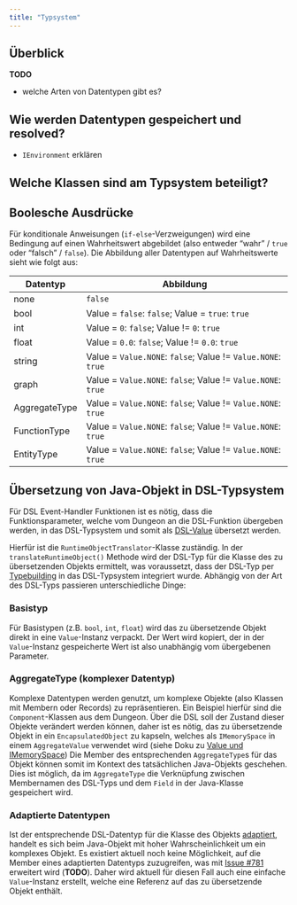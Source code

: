 ```yaml
---
title: "Typsystem"
---
```


## Überblick

**TODO**

- welche Arten von Datentypen gibt es?

## Wie werden Datentypen gespeichert und resolved?

- `IEnvironment` erklären

## Welche Klassen sind am Typsystem beteiligt?

## Boolesche Ausdrücke

Für konditionale Anweisungen (`if-else`-Verzweigungen) wird eine Bedingung auf einen
Wahrheitswert abgebildet (also entweder “wahr” / `true` oder “falsch” / `false`). Die
Abbildung aller Datentypen auf Wahrheitswerte sieht wie folgt aus:

| **Datentyp**  | **Abbildung**                                                |
|---------------|--------------------------------------------------------------|
| none          | `false`                                                      |
| bool          | Value = `false`: `false`; Value = `true`: `true`             |
| int           | Value = `0`: `false`; Value != `0`: `true`                   |
| float         | Value = `0.0`: `false`; Value != `0.0`: `true`               |
| string        | Value = `Value.NONE`: `false`; Value != `Value.NONE`: `true` |
| graph         | Value = `Value.NONE`: `false`; Value != `Value.NONE`: `true` |
| AggregateType | Value = `Value.NONE`: `false`; Value != `Value.NONE`: `true` |
| FunctionType  | Value = `Value.NONE`: `false`; Value != `Value.NONE`: `true` |
| EntityType    | Value = `Value.NONE`: `false`; Value != `Value.NONE`: `true` |

## Übersetzung von Java-Objekt in DSL-Typsystem

Für DSL Event-Handler Funktionen ist es nötig, dass die Funktionsparameter, welche vom
Dungeon an die DSL-Funktion übergeben werden, in das DSL-Typsystem und somit als
[DSL-Value](interpretation_laufzeit.md#value-und-imemoryspace) übersetzt werden.

Hierfür ist die `RuntimeObjectTranslator`-Klasse zuständig. In der
`translateRuntimeObject()` Methode wird der DSL-Typ für die Klasse des zu übersetzenden
Objekts ermittelt, was voraussetzt, dass der DSL-Typ per [Typebuilding](typebuilding.md) in
das DSL-Typsystem integriert wurde. Abhängig von der Art des DSL-Typs passieren
unterschiedliche Dinge:

### Basistyp

Für Basistypen (z.B. `bool`, `int`, `float`) wird das zu übersetzende Objekt direkt in eine
`Value`-Instanz verpackt. Der Wert wird kopiert, der in der `Value`-Instanz gespeicherte
Wert ist also unabhängig vom übergebenen Parameter.

### AggregateType (komplexer Datentyp)

Komplexe Datentypen werden genutzt, um komplexe Objekte (also Klassen mit Membern oder
Records) zu repräsentieren. Ein Beispiel hierfür sind die `Component`-Klassen aus dem
Dungeon. Über die DSL soll der Zustand dieser Objekte verändert werden können, daher ist es
nötig, das zu übersetzende Objekt in ein `EncapsulatedObject` zu kapseln, welches als
`IMemorySpace` in einem `AggregateValue` verwendet wird (siehe Doku zu [Value und
IMemorySpace](interpretation_laufzeit.md#value-und-imemoryspace)) Die Member des
entsprechenden `AggregateType`s für das Objekt können somit im Kontext des tatsächlichen
Java-Objekts geschehen. Dies ist möglich, da im `AggregateType` die Verknüpfung zwischen
Membernamen des DSL-Typs und dem `Field` in der Java-Klasse gespeichert wird.

### Adaptierte Datentypen

Ist der entsprechende DSL-Datentyp für die Klasse des Objekts
[adaptiert](typebuilding.md#typadaptierung), handelt es sich beim Java-Objekt mit hoher
Wahrscheinlichkeit um ein komplexes Objekt. Es existiert aktuell noch keine Möglichkeit, auf
die Member eines adaptierten Datentyps zuzugreifen, was mit [Issue
#781](https://github.com/Programmiermethoden/Dungeon/issues/781) erweitert wird (**TODO**).
Daher wird aktuell für diesen Fall auch eine einfache `Value`-Instanz erstellt, welche eine
Referenz auf das zu übersetzende Objekt enthält.
